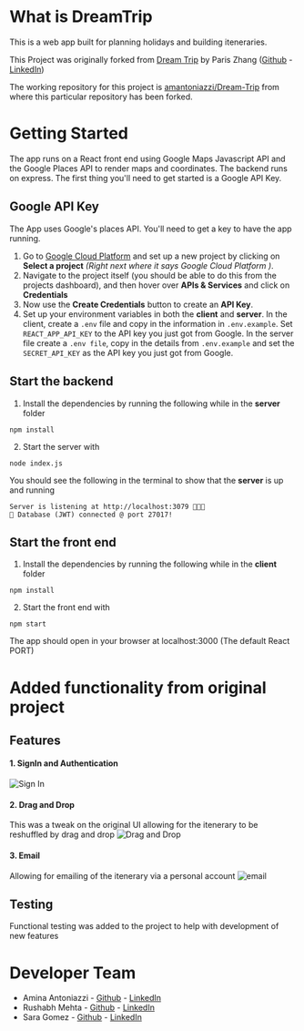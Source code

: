 # What is DreamTrip
This is a web app built for planning holidays and building iteneraries.

This Project was originally forked from [Dream Trip](https://github.com/ParisQZhang/Dream-Trip) by Paris Zhang ([Github](https://github.com/ParisQZhang) - [LinkedIn](https://www.linkedin.com/in/paris-qing-zhang/))

The working repository for this project is [amantoniazzi/Dream-Trip](https://github.com/amantoniazzi/Dream-Trip) from where this particular repository has been forked.

# Getting Started
The app runs on a React front end using Google Maps Javascript API and the Google Places API to render maps and coordinates. The backend runs on express. The first thing you'll need to get started is a Google API Key.

## Google API Key
The App uses Google's places API. You'll need to get a key to have the app running.
1. Go to [Google Cloud Platform](https://console.cloud.google.com/home) and set up a new project by clicking on **Select a project** *(Right next where it says Google Cloud Platform )*.
2. Navigate to the project itself (you should be able to do this from the projects dashboard), and then hover over **APIs & Services** and click on **Credentials**
3. Now use the **Create Credentials** button to create an **API Key**.
4. Set up your environment variables in both the **client** and **server**. In the client, create a `.env` file and copy in the information in `.env.example`. Set `REACT_APP_API_KEY` to the API key you just got from Google. In the server file create a `.env file`, copy in the details from `.env.example` and set the `SECRET_API_KEY` as the API key you just got from Google.

## Start the backend
1. Install the dependencies by running the following while in the **server** folder
<pre><code>npm install</code></pre>
2. Start the server with 
<pre><code>node index.js</code></pre>
You should see the following in the terminal to show that the **server** is up and running
<pre><code>Server is listening at http://localhost:3079 🚀🚀🚀
🦆 Database (JWT) connected @ port 27017!</code></pre>

## Start the front end
1. Install the dependencies by running the following while in the **client** folder
<pre><code>npm install</code></pre>
2. Start the front end with 
<pre><code>npm start</code></pre>
The app should open in your browser at localhost:3000 (The default React PORT)

# Added functionality from original project
## Features
#### 1. SignIn and Authentication
![Sign In](/screenshots/Sign_In.png)

#### 2. Drag and Drop
This was a tweak on the original UI allowing for the itenerary to be reshuffled by drag and drop
![Drag and Drop](/screenshots/Drag_and_drop.gif)

#### 3. Email
Allowing for emailing of the itenerary via a personal account
![email](/screenshots/email.png)

## Testing
Functional testing was added to the project to help with development of new features

# Developer Team
* Amina Antoniazzi - [Github](https://github.com/amantoniazzi) - [LinkedIn](https://www.linkedin.com/in/amina-antoniazzi-b05266118/)
* Rushabh Mehta - [Github](https://github.com/RushabhM2) - [LinkedIn](www.linkedin.com/in/RushabhM2)
* Sara Gomez - [Github](https://github.com/sara-gg) - [LinkedIn](https://www.linkedin.com/in/sara-samain-27721244/)